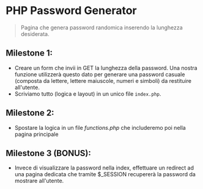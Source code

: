 # PHP Password Generator

> Pagina che genera password randomica inserendo la lunghezza desiderata.

## Milestone 1:

- Creare un form che invii in GET la lunghezza della password. Una nostra funzione utilizzerà questo dato per generare una password casuale (composta da lettere, lettere maiuscole, numeri e simboli) da restituire all'utente.
- Scriviamo tutto (logica e layout) in un unico file `index.php`.

## Milestone 2:

- Spostare la logica in un file _functions.php_ che includeremo poi nella pagina principale

## Milestone 3 (BONUS):

- Invece di visualizzare la password nella index, effettuare un redirect ad una pagina dedicata che tramite $\_SESSION recupererà la password da mostrare all'utente.

<!-- ## Milestone 4 (BONUS):

- Gestire ulteriori parametri per la password: quali caratteri usare fra numeri, lettere e simboli. Possono essere scelti singolarmente (es. solo numeri) oppure possono essere combinati fra loro (es. numeri e simboli, oppure tutti e tre insieme).
- Dare all'utente anche la possibilità di permettere o meno la ripetizione di caratteri uguali. -->
